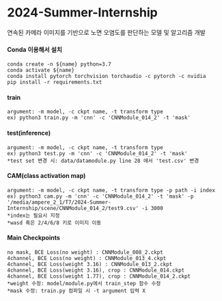 # 2024-Summer-Internship
연속된 카메라 이미지를 기반으로 노면 오염도를 판단하는 모델 및 알고리즘 개발

#### Conda 이용해서 설치
```shell
conda create -n ${name} python=3.7
conda activate ${name}
conda install pytorch torchvision torchaudio -c pytorch -c nvidia
pip install -r requirements.txt
```

#### train
```shell
argument: -m model, -c ckpt name, -t transform type
ex) python3 train.py -m 'cnn' -c 'CNNModule_014_2' -t 'mask'
```

#### test(inference)
```shell
argument: -m model, -c ckpt name, -t transform type
ex) python3 test.py -m 'cnn' -c 'CNNModule_014_2' -t 'mask'
*test set 변경 시: data/datamodule.py line 28 에서 'test.csv' 변경
```

#### CAM(class activation map)
```shell
argument: -m model, -c ckpt name, -t transform type -p path -i index
ex) python3 cam.py -m 'cnn' -c 'CNNModule_014_2' -t 'mask' -p '/media/ampere_2_1/T7/2024-Summer-Internship/scene/CNNModule_014_2/test9.csv' -i 3000
*index는 필요시 지정
*wasd 혹은 2/4/6/8 키로 이미지 이동
```

#### Main Checkpoints
```shell
no mask, BCE Loss(no weight) : CNNModule_008_2.ckpt
4channel, BCE Loss(no weight) : CNNModule_013_4.ckpt
4channel, BCE Loss(weight 3.16) : CNNModule_013_2.ckpt
4channel, BCE Loss(weight 3.16), crop : CNNModule_014.ckpt
4channel, BCE Loss(weight 1.77), crop : CNNModule_014_2.ckpt
*weight 수정: model/module.py에서 train_step 함수 수정
*mask 수정: train.py 컴파일 시 -t argument 입력 X
```

